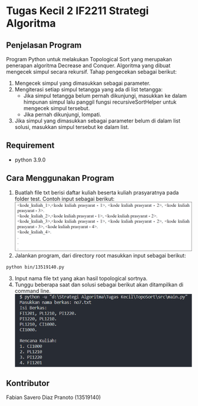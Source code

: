 # Tugas Kecil 2 IF2211 Strategi Algoritma

## Penjelasan Program
Program Python untuk melakukan Topological Sort yang merupakan penerapan algoritma Decrease and Conquer. Algoritma yang dibuat mengecek simpul secara rekursif. Tahap pengecekan sebagai berikut:

1. Mengecek simpul yang dimasukkan sebagai parameter.
2. Mengiterasi setiap simpul tetangga yang ada di list tetangga:
    * Jika simpul tetangga belum pernah dikunjungi, masukkan ke dalam himpunan simpul lalu panggil fungsi recursiveSortHelper untuk mengecek simpul tersebut.
    * Jika pernah dikunjungi, lompati.
3. Jika simpul yang dimasukkan sebagai parameter belum di dalam list solusi, masukkan simpul tersebut ke dalam list.


## Requirement
- python 3.9.0

## Cara Menggunakan Program
1. Buatlah file txt berisi daftar kuliah beserta kuliah prasyaratnya pada folder test. Contoh input sebagai berikut:
![alt text](photos/contohInput.png "Contoh File TXT")
2. Jalankan program, dari directory root masukkan input sebagai berikut:
```bash
python bin/13519140.py
```
3. Input nama file txt yang akan hasil topological sortnya.
4. Tunggu beberapa saat dan solusi sebagai berikut akan ditampilkan di command line.
![alt text](photos/contohOutput.png "Contoh Output")

## Kontributor
Fabian Savero Diaz Pranoto (13519140)
